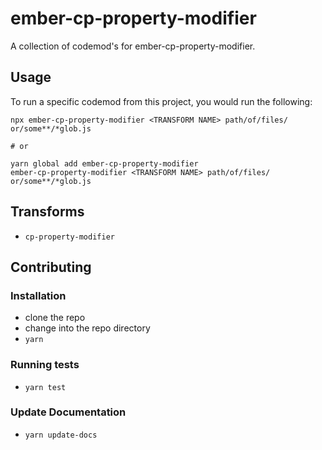 # ember-cp-property-modifier


A collection of codemod's for ember-cp-property-modifier.

## Usage

To run a specific codemod from this project, you would run the following:

```
npx ember-cp-property-modifier <TRANSFORM NAME> path/of/files/ or/some**/*glob.js

# or

yarn global add ember-cp-property-modifier
ember-cp-property-modifier <TRANSFORM NAME> path/of/files/ or/some**/*glob.js
```

## Transforms

- `cp-property-modifier`

## Contributing

### Installation

* clone the repo
* change into the repo directory
* `yarn`

### Running tests

* `yarn test`

### Update Documentation

* `yarn update-docs`

